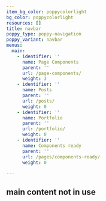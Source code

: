 ```yaml
---
item_bg_color: poppycolorlight
bg_color: poppycolorlight
resources: []
title: navbar
poppy_type: poppy-navigation
poppy_variant: navbar
menus:
  main:
    - identifier: ''
      name: Page Components
      parent: ''
      url: /page-components/
      weight: 3
    - identifier: ''
      name: Posts
      parent: ''
      url: /posts/
      weight: 0
    - identifier: ''
      name: Portfolio
      parent: ''
      url: /portfolio/
      weight: 0
    - identifier: ''
      name: Components ready
      parent: ''
      url: /pages/components-ready/
      weight: 0

---
```

## main content not in use
